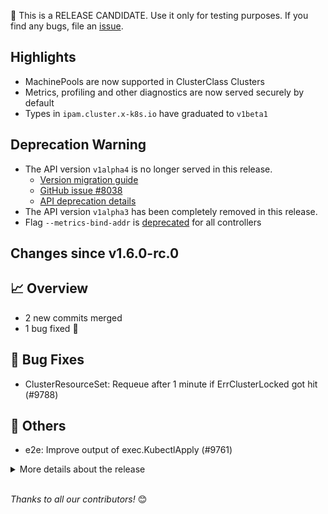 🚨 This is a RELEASE CANDIDATE. Use it only for testing purposes. If you find any bugs, file an [issue](https://github.com/kubernetes-sigs/cluster-api/issues/new).

## Highlights

* MachinePools are now supported in ClusterClass Clusters
* Metrics, profiling and other diagnostics are now served securely by default
* Types in `ipam.cluster.x-k8s.io` have graduated to `v1beta1`

## Deprecation Warning

- The API version `v1alpha4` is no longer served in this release.
  - [Version migration guide](https://cluster-api.sigs.k8s.io/developer/providers/migrations/overview.html)
  - [GitHub issue #8038](https://github.com/kubernetes-sigs/cluster-api/issues/8038)
  - [API deprecation details](https://main.cluster-api.sigs.k8s.io/contributing#removal-of-v1alpha3--v1alpha4-apiversions)
- The API version `v1alpha3` has been completely removed in this release.
- Flag `--metrics-bind-addr` is [deprecated](https://github.com/kubernetes-sigs/cluster-api/pull/9264) for all controllers

## Changes since v1.6.0-rc.0
## :chart_with_upwards_trend: Overview
- 2 new commits merged
- 1 bug fixed 🐛

## :bug: Bug Fixes
- ClusterResourceSet: Requeue after 1 minute if ErrClusterLocked got hit (#9788)

## :seedling: Others
- e2e: Improve output of exec.KubectlApply (#9761)

<details>
<summary>More details about the release</summary>

:warning: **RELEASE CANDIDATE NOTES** :warning:

## 👌 Kubernetes version support

- Management Cluster: v1.25.x -> v1.28.x
- Workload Cluster: v1.23.x -> v1.28.x

[More information about version support can be found here](https://cluster-api.sigs.k8s.io/reference/versions.html)

## Changes since v1.5.0
## :chart_with_upwards_trend: Overview
- 387 new commits merged
- 6 breaking changes :warning:
- 15 feature additions ✨
- 35 bugs fixed 🐛

## :memo: Proposals
- Community meeting: Add proposal for karpenter integration feature group (#9571)

## :warning: Breaking Changes
- API: Remove v1alpha3 API Version (#8997)
- API: Stop serving v1alpha4 API Versions (#8996)
- clusterctl: Improve Context handling in clusterctl (#8939)
- Dependency: Bump to controller-runtime v0.16 (#8999)
- Metrics/Logging: Implement secure diagnostics (metrics, pprof, log level changes) (#9264)
- util: Remove go-vcs dependency from releaselink tool (#9288)

## :sparkles: New Features
- API: Add validation to nested ObjectMeta fields (#8431)
- CAPD: Add config maps to CAPD RBAC (#9528)
- CAPD: Add MachinePool Machine implementation to CAPD components (#8842)
- CAPD: Allow adding custom HA proxy config for CAPD load balancer (#8785)
- CAPD: Initialize configmap object before getting it (#9529)
- ClusterClass: Add topology-owned label to MachineHealthChecks. (#9191)
- ClusterClass: Introduce NamingStrategy and allow generating names using go templates (#9340)
- ClusterClass: Update API with ClusterClass MachinePool support (#8820)
- clusterctl: Add RKE2 bootstrap provider to clusterctl (#9720)
- clusterctl: Block move with annotation (#8690)
- IPAM: Promote IPAM types to v1beta1 (#9525)
- MachinePool: Add MachinePool workers support in ClusterClass (#9016)
- MachineSet: Adjust preflight check to allow kubelet version skew of 3 for clusters running v1.28 and above (#9222)
- Release: Add automation to create release branch and tags (#9111)
- Testing/Documentation: V1.28: Prepare quickstart, capd and tests for the new release including kind bump (#9160)

## :bug: Bug Fixes
- CAPBK: Certificate paths in cloud-init scripts should not use a platform-dependent path separator (#9167)
- CAPD: Delete container after failed start to work around port allocation issues (#9125)
- CAPD: Fix DockerMachine panic (#9673)
- CI: Fix reporting bug in verify-container-image script (#9676)
- ClusterClass: Fix ClusterClass enqueue for ExtensionConfig (#9133)
- ClusterClass: Topology: fix namingstrategy webhook to not use uppercase characters for testing the template and align unit test to e2e test (#9425)
- clusterctl: Fix provider namespace secret not included in clusterctl move (#9694)
- ClusterResourceSet: Requeue after 1 minute if ErrClusterLocked got hit (#9788)
- Dependency: Bump golang.org/x/net to v0.13.0 (#9121)
- Dependency: Bump to docker v24.0.5-0.20230714235725-36e9e796c6fc (#9038)
- Devtools: Adding metrics container port in tilt-prepare only if it's missing (#9308)
- Devtools: Allow duplicate objects in Tiltfile (#9302)
- Devtools: Change tilt debug base image to golang (#9070)
- Devtools: Fix tilt-prepare leader-elect setting (#9315)
- Devtools: Pin Plantuml version (#9424)
- Devtools: Tilt: ensure .tiltbuild/bin directory is created early enough, add tilt troubleshooting guide (#9165)
- e2e: Drop MachinePools from Dualstack tests (#9477)
- e2e: Fix autoscaler image repo (#9353)
- e2e: Test: pin conformance image to a version which includes a fix for the dualstack tests (#9252)
- KCP: Allow dropping patches KubeadmControlPlane KubeadmConfig (#9698)
- KCP: Allow to drop useExperimentalRetryJoin field from KubeadmControlPlane.kubeadmConfigSpec (#9170)
- KCP: Fix KCP Controller reconcile always return error when workload cluster is unreachable (#9342)
- KCP: Requeue KCP object if ControlPlaneComponentsHealthyCondition is not yet true (#9032)
- Machine: Retry Node delete when CCT is locked (#9570)
- MachineDeployment: MD controller: use regular random suffix for MachineSets, ensure max length 63 (#9298)
- MachineHealthCheck: Fix excessive trace logging in the machine health check controller (#9419)
- MachinePool: Fix bug where MachinePool Machine ownerRefs weren't updating (#9619)
- Release: Alphabetically sorting release tool output (#9055)
- Release: Deduplicating area in pr title in release notes (#9186)
- Release: Fix go install path for kpromo v4.0.4 (#9336)
- Release: Generate warning when release notes can not be generated (#9163)
- Release: Hack/release-notes: ensure relase notes tool can be used for external projects again (#9018)
- Release: Reverts pull request from cahillsf/improve-release-speed (#9465)
- Runtime SDK: Set User Agent for test extension correctly (#9748)
- util: Fix AddAnnotations for unstructured.Unstructured (#9164)

## :seedling: Others
- API: Add ClusterClass column to Cluster CRD (#9120)
- API: Add verify-import-restrictions to enforce import restrictions (#9407)
- API: Enforce import restrictions in all API packages (#9461)
- API: Ensure we generate all webhook manifests.yaml (#9621)
- API: Move API v1beta1 webhooks to a separate package (#9047)
- API: Move docker infrastructure API v1beta1 webhooks to separate package (#9458)
- API: Move docker infrastructure experimental API v1beta1 webhooks to separate package (#9460)
- API: Move experimental addons API v1beta1 webhooks to separate package (#9438)
- API: Move experimental API v1beta1 webhooks to separate package (#9417)
- API: Move inmemory infrastructure API v1beta1 webhooks to separate package (#9459)
- API: Move Kubeadm API v1beta1 webhooks to separate package (#9410)
- API: Remove files and markers for Kubebuilder (#9344)
- API: Remove reliance on controller-runtime scheme builder (#9045)
- API: Remove reliance on controller-runtime scheme builder for experimental APIs (#9185)
- API: Remove reliance on controller-runtime scheme builder for remaining API groups (#9266)
- API: Remove the dependency on cluster-api/utils from addons API (#9482)
- API: Test and document controller ownerReferences (#9153)
- CAPBK: Remove Kubeadm upstream v1beta1 types (#9345)
- CAPD: Fix multi error handling in RunContainer (#9139)
- CAPD: Set Condition, if creating external LB failed. (#9697)
- CI: Add colored-line-number output for golangci-lint action (#9147)
- CI: Add dependabot for test and hack/tools module (#9041)
- CI: Add exclude for Kustomize API to dependabot config (#9059)
- CI: Add licence-scan for pull requests (#9184)
- CI: Add loggercheck linter and fix findings (#9446)
- CI: Add verify-govulncheck and verify-vulnerabilities targets and integrate to scan action (#9144)
- CI: Bump actions/cache from 3.3.1 to 3.3.2 (#9395)
- CI: Bump actions/checkout from 4.1.0 to 4.1.1 (#9611)
- CI: Bump actions/github-script from 7.0.0 to 7.0.1 (#9738)
- CI: Bump actions/setup-go from 4.0.1 to 4.1.0 (#9187)
- CI: Bump apidiff to v0.7.0 (#9472)
- CI: Bump golangci-lint to v1.54.1 (#9174)
- CI: Bump golangci/golangci-lint-action from 3.6.0 to 3.7.0 (#9261)
- CI: Bump tj-actions/changed-files from 40.1.0 to 40.1.1 (#9714)
- CI: Bump Trivy to v0.45.1 (#9445)
- CI: Fix .golangci.yml comments (#9499)
- CI: Ginkgolinter: forbid focus container (#9320)
- CI: Github: add edited and reopened as triggers for the GH workflow approval (#9259)
- CI: Github: add workflow to auto-approve golangci-lint if ok-to-test label is set (#9244)
- CI: Go.mod reformat to have only two require blocks (#9192)
- CI: Golangci-lint: replace deprecated local-prefixes setting for gci (#9339)
- CI: Make GO_ARCH explicit in verify_containter script (#9341)
- CI: Update actions for 1.5 and make names consistent (#9115)
- CI: Verify plantuml image generation in CI (#9363)
- ClusterCacheTracker: Add separate concurrency flag for cluster cache tracker (#9116)
- ClusterCacheTracker: Ensure Get/List calls are not getting stuck when apiserver is unreachable (#9028)
- ClusterCacheTracker: Fix accessor deletion on health check failure (#9025)
- ClusterClass: Add additional test cases for nested variable defaulting (#9728)
- ClusterClass: Add ownerRefs to BootstrapConfig/InfraMachinePool in classy Clusters (#9389)
- ClusterClass: Embed ssa.FilterObjectInput into HelperOption to remove duplication (#9512)
- ClusterClass: Fix some nits in Cluster topology engine tests (#9464)
- ClusterClass: Improve Cluster variable defaulting/validation errors (#9452)
- ClusterClass: Improve message for TopologyReconciledCondition (#9400)
- ClusterClass: Make ClusterClass generated object names consistent (#9254)
- ClusterClass: Minor fixes for CC+MP implementation (#9318)
- clusterctl: Check resource blocking clusterctl move during discovery (#9246)
- clusterctl: Propagate ctx to retryWithExponentialBackoff in clusterctl (#9437)
- clusterctl: Use goproxy to check version in clusterctl (#9237)
- clusterctl: Use http get to download files from GitHub in clusterctl (#9236)
- Dependency: Bump cert-manager to v1.13.2 (#9653)
- Dependency: Bump cloud.google.com/go/storage from 1.34.1 to 1.35.1 in /hack/tools (#9727)
- Dependency: Bump controller tools to v1.13.0 (#9221)
- Dependency: Bump controller-runtime to v0.16.3 (#9592)
- Dependency: Bump conversion-gen to v0.28 (#9267)
- Dependency: Bump corefile-migration library to v1.0.21 (#9307)
- Dependency: Bump docker to v24.0.5 (#9064)
- Dependency: Bump envtest binaries to 1.28 (#9268)
- Dependency: Bump github.com/blang/semver to v4 (#9189)
- Dependency: Bump github.com/docker/distribution (#9544)
- Dependency: Bump github.com/docker/docker from 24.0.6+incompatible to 24.0.7+incompatible in /test (#9652)
- Dependency: Bump github.com/emicklei/go-restful/v3 from 3.10.2 to 3.11.0 in /test (#9272)
- Dependency: Bump github.com/evanphx/json-patch/v5 from 5.6.0 to 5.7.0 (#9397)
- Dependency: Bump github.com/fatih/color from 1.15.0 to 1.16.0 (#9681)
- Dependency: Bump github.com/go-logr/logr from 1.2.4 to 1.3.0 (#9644)
- Dependency: Bump github.com/google/go-cmp from 0.5.9 to 0.6.0 (#9562)
- Dependency: Bump github.com/onsi/ginkgo/v2 from 2.13.0 to 2.13.1 (#9716)
- Dependency: Bump github.com/onsi/gomega from 1.29.0 to 1.30.0 (#9717)
- Dependency: Bump github.com/prometheus/client_golang from 1.16.0 to 1.17.0 (#9517)
- Dependency: Bump github.com/spf13/cobra from 1.7.0 to 1.8.0 (#9679)
- Dependency: Bump github.com/spf13/viper from 1.16.0 to 1.17.0 (#9561)
- Dependency: Bump Go version to v1.20.11 (#9683)
- Dependency: Bump go-github dependency to version v53 (#8995)
- Dependency: Bump go.etcd.io/etcd/api/v3 from 3.5.9 to 3.5.10 (#9642)
- Dependency: Bump go.etcd.io/etcd/client/v3 from 3.5.9 to 3.5.10 (#9646)
- Dependency: Bump go.opentelemetry.io/* dependencies (#9598)
- Dependency: Bump golang.org/grpc to v1.59.0 (#9626)
- Dependency: Bump golang.org/x/net from 0.15.0 to 0.17.0 in /test (#9537)
- Dependency: Bump golang.org/x/oauth2 from 0.13.0 to 0.14.0 (#9715)
- Dependency: Bump golang.org/x/text from 0.13.0 to 0.14.0 (#9680)
- Dependency: Bump golangci-lint to v1.55.2 (#9740)
- Dependency: Bump gomodules.xyz/jsonpatch/v2 from 2.3.0 to 2.4.0 (#9188)
- Dependency: Bump google.golang.org/api from 0.149.0 to 0.150.0 in /hack/tools (#9691)
- Dependency: Bump google.golang.org/grpc from 1.58.2 to 1.58.3 (#9607)
- Dependency: Bump kpromo to v4.0.4 (#9241)
- Dependency: Bump opentelemetry to fix CVEs (#9709)
- Dependency: Bump sigs.k8s.io/yaml from 1.3.0 to 1.4.0 (#9645)
- Dependency: Bump some dependencies in Makefile (#9549)
- Dependency: Bump the kubernetes group in /hack/tools with 2 updates (#9420)
- Dependency: Bump the kubernetes group in /hack/tools with 2 updates (#9574)
- Dependency: Bump the kubernetes group with 2 updates (#9606)
- Dependency: Bump the kubernetes group with 4 updates (#9326)
- Dependency: Bump the kubernetes group with 4 updates (#9455)
- Dependency: Bump the kubernetes group with 4 updates (#9739)
- Dependency: Bump Trivy to v0.47.0 (#9671)
- Dependency: Replace hashicorp/go-multierror with kerrors (#9175)
- Dependency: Update ensure-kubectl.sh to 1.28 (#9275)
- Devtools: Add .PHONY for doctoc target (#9148)
- Devtools: Allow non-provider Deployments in Tilt (#9404)
- Devtools: Bump CAPI visualizer to v1.2.0 (#9195)
- Devtools: Drop duplicate pprof and unused linter excludes (#9156)
- Devtools: Improve Performance dashboard (#9387)
- Devtools: Make dev cluster networking configurable (#9183)
- Devtools: Makefile: run doctoc only once (#9182)
- Devtools: Move tilt-prepare and log-push to tools/internal (#9020)
- Devtools: Observability: move metrics to config and use sidecar in kube-state-metrics (#9390)
- Devtools: Refactor docker-push* Makefile targets so users can control with ALL_DOCKER_BUILD which images are pushed (#8586)
- Devtools: Tiltfile: rename deploy_kustomizations to additional_kustomizations (#9439)
- e2e: Add back flavor to Waiter interface (#9166)
- e2e: Add CRS re-reconcile to ownerReference test (#9296)
- e2e: Add log level for kube components patch to ClusterClass (#9493)
- e2e: Add MachinePools to Topology Quickstart E2E Templates (#9393)
- e2e: Add MP timeouts to cluster upgrade tests (#9723)
- e2e: Add test for ownerReference apiVersion update (#9269)
- e2e: Add test for scale testing machinery (#9510)
- e2e: Bump autoscaler to v1.28.0 (#9349)
- e2e: Drop PR-Informing test tag and job description (#9362)
- e2e: Dump all pods in e2e test clusters (#9441)
- e2e: Dump all resource information for self-hosted tests (#9547)
- e2e: Ensure finalizers are resilient on reconciliation (#9471)
- e2e: Fail tests if test env version check fails (#9388)
- e2e: Fix broken e2e test clusterclass (#9506)
- e2e: Improve labels/annotations in CAPD test ClusterClass (#9469)
- e2e: Improve logging for self-hosted e2e test (#9637)
- e2e: Improve output of exec.KubectlApply (#9761)
- e2e: Refactor e2e ownerRef test utils (#9313)
- e2e: Test/conformance: add variables to overwrite parralelization of kubetest runs (#9667)
- e2e: Test/e2e: structure resources by namespace/kind again (#9462)
- e2e: Use existing value of `SKIP_RESOURCE_CLEANUP` if set in environment (#9152)
- IPAM: Add age also to v1beta1 IPAM types (#9729)
- IPAM: Add age column to kubectl output (#9521)
- IPAM: Enforce IPAM import alias (#9730)
- KCP: Controlplane: add a test case for syncMachines where the InfraMachine does not exist. (#8992)
- KCP: Remove disableInPlacePropagation field in KCP controller (#9099)
- KCP: Remove redundant GetRESTConfig in KCP Management.GetWorkloadCluster (#9448)
- KCP: Support admin config for Kubeadm v1.29 (#9682)
- Logging: Change default log level to 2 (#9093)
- Logging: Fix patch errors not being logged (#9224)
- Logging: Set controller-runtime logger for clusterctl (#9107)
- MachinePool: Add MachinePool Builders (#9346)
- MachinePool: Add util function to get MachinePool by label (#9219)
- Metrics: Hack/observability: add capi_machine_status_certificatesexpirydate metric (#9084)
- Metrics: Hack: bump kube-state-metrics and prometheus charts (#9352)
- Release: Add additional blocks to release note generation (#9247)
- Release: Add adilGhaffarDev to release-team owner alias (#9718)
- Release: Add Release Team OWNERS file to docs/release folder (#9294)
- Release: Avoid cd'ing into test folders when building Docker images (#9744)
- Release: Bump kubebuilder tools to v0.4.2 (#9665)
- Release: Bump PR title checker github action to v0.4.1 (#9650)
- Release: Capitalize area prefix in release notes by default (#9614)
- Release: Capitalized title in release notes (#9086)
- Release: Clarify release team vs k8s/k8s-SIGs org membership (#9089)
- Release: Exclude release trigger PRs from release notes (#9444)
- Release: Format Community meeting area in release notes (#9648)
- Release: Format MachineHealthCheck area in release notes (#9500)
- Release: Give permissions for release notes tool to release team (#9563)
- Release: Hack: add weekly update script for Slack (#9343)
- Release: Improve multiple areas PRs with user friendly subs (#9071)
- Release: Improve release notes formatting (#9337)
- Release: Improve release speed (#9392)
- Release: Improve release staging build speed (#9536)
- Release: Prepare main branch for v1.6 development (#9097)
- Release: Remove auto-labelling for clusterctl (#8990)
- Release: Remove extra separator after title in release notes (#9605)
- Release: Revert "Improve release staging build speed" (#9753)
- Release: Update instructions checklist to generate release notes (#9443)
- Release: Update kubebuilder-release-tools to v0.4.0 (#9531)
- Release: Update release-notes make target + corresponding doc (#9573)
- Runtime SDK: Improve ClusterClass watch for ExtensionConfigs (#9338)
- Testing: Add MachinePool test cases (#9474)
- Testing: Add MachinePool test cases to engine tests (#9373)
- Testing: Add MachinePool test cases to variables tests (#9372)
- Testing: Add MachinePools to Runtime SDK and Rollout tests (#9703)
- Testing: Add MachinePools to topology upgrade test (#9502)
- Testing: Add test for required properties in clusterclass variables (#9113)
- Testing: Add unit tests for CC MP blueprint, current_state, & desired_state (#9348)
- Testing: Add unit tests for reconcile_state, cluster_controller, & conditions (#9380)
- Testing: Add WaitForMachinePoolToBeUpgraded to self-hosted test (#9540)
- Testing: Extend test/framework to collect workload cluster nodes (#9416)
- Testing: Follow-up fixes: Add MachinePools to Runtime SDK and Rollout tests (#9719)
- Testing: Replacing gomega.Equal with gomega.BeComparableTo (#9015)
- util: Adjust naming in SortForCreate implementation (#9311)
- util: Move `internal.labels` to `format` package for use by providers (#9002)
- util: Refactor SortForCreate to use sort.Slice (#9251)
- util: Remove previously deprecated code (#9136)

:book: Additionally, there have been 55 contributions to our documentation and book. (#8260, #8500, #8678, #8819, #8988, #9001, #9013, #9014, #9024, #9029, #9080, #9081, #9087, #9112, #9119, #9141, #9146, #9150, #9161, #9173, #9208, #9209, #9213, #9214, #9232, #9270, #9286, #9291, #9305, #9328, #9364, #9386, #9403, #9415, #9429, #9433, #9463, #9487, #9488, #9490, #9511, #9513, #9514, #9527, #9550, #9559, #9565, #9572, #9577, #9590, #9593, #9613, #9635, #9654, #9706) 

</details>
<br/>

_Thanks to all our contributors!_ 😊
